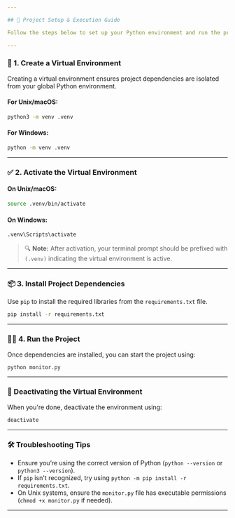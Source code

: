 ```yaml
---

## 🚀 Project Setup & Execution Guide

Follow the steps below to set up your Python environment and run the project successfully.

---
```


### 📁 1. Create a Virtual Environment

Creating a virtual environment ensures project dependencies are isolated from your global Python environment.

#### For Unix/macOS:

```bash
python3 -m venv .venv
```

#### For Windows:

```bash
python -m venv .venv
```

---

### ✅ 2. Activate the Virtual Environment

#### On Unix/macOS:

```bash
source .venv/bin/activate
```

#### On Windows:

```bash
.venv\Scripts\activate
```

> 🔍 **Note:** After activation, your terminal prompt should be prefixed with `(.venv)` indicating the virtual environment is active.

---

### 📦 3. Install Project Dependencies

Use `pip` to install the required libraries from the `requirements.txt` file.

```bash
pip install -r requirements.txt
```

---

### 🏃‍♂️ 4. Run the Project

Once dependencies are installed, you can start the project using:

```bash
python monitor.py
```

---

### 🧹 Deactivating the Virtual Environment

When you're done, deactivate the environment using:

```bash
deactivate
```

---

### 🛠 Troubleshooting Tips

* Ensure you’re using the correct version of Python (`python --version` or `python3 --version`).
* If `pip` isn't recognized, try using `python -m pip install -r requirements.txt`.
* On Unix systems, ensure the `monitor.py` file has executable permissions (`chmod +x monitor.py` if needed).

---
